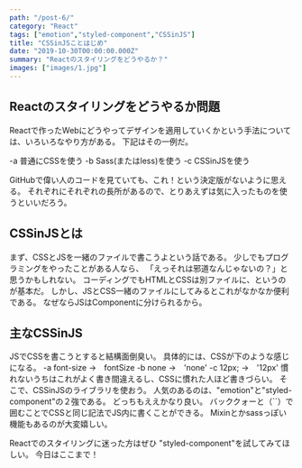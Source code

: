 ```yaml
---
path: "/post-6/"
category: "React"
tags: ["emotion","styled-component","CSSinJS"]
title: "CSSinJSことはじめ"
date: "2019-10-30T00:00:00.000Z"
summary: "Reactのスタイリングをどうやるか？"
images: ["images/1.jpg"]
---
```


## Reactのスタイリングをどうやるか問題

Reactで作ったWebにどうやってデザインを適用していくかという手法については、いろいろなやり方がある。
下記はその一例だ。

-a 普通にCSSを使う
-b Sass(またはless)を使う
-c CSSinJSを使う

GitHubで偉い人のコードを見ていても、これ！という決定版がないように思える。
それぞれにそれぞれの長所があるので、とりあえずは気に入ったものを使うといいだろう。

## CSSinJSとは

まず、CSSとJSを一緒のファイルで書こうよという話である。
少しでもプログラミングをやったことがある人なら、
「えっそれは邪道なんじゃないの？」と思うかもしれない。
コーディングでもHTMLとCSSは別ファイルに、というのが基本だ。
しかし、JSとCSS一緒のファイルにしてみるとこれがなかなか便利である。
なぜならJSはComponentに分けられるから。

## 主なCSSinJS

JSでCSSを書こうとすると結構面倒臭い。
具体的には、CSSが下のような感じになる。
-a font-size →　fontSize
-b none →　'none'
-c 12px; →　'12px'
慣れないうちはこれがよく書き間違えるし、CSSに慣れた人ほど書きづらい。
そこで、CSSinJSのライブラリを使おう。
人気のあるのは、"emotion"と"styled-component"の２強である。
どっちもええかなり良い。
バッククォーと（``）で囲むことでCSSと同じ記法でJS内に書くことができる。
Mixinとかsassっぽい機能もあるのが大変嬉しい。

Reactでのスタイリングに迷った方はぜひ
"styled-component"を試してみてほしい。
今日はここまで！


